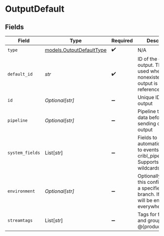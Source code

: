 # OutputDefault


## Fields

| Field                                                                                                | Type                                                                                                 | Required                                                                                             | Description                                                                                          |
| ---------------------------------------------------------------------------------------------------- | ---------------------------------------------------------------------------------------------------- | ---------------------------------------------------------------------------------------------------- | ---------------------------------------------------------------------------------------------------- |
| `type`                                                                                               | [models.OutputDefaultType](../models/outputdefaulttype.md)                                           | :heavy_check_mark:                                                                                   | N/A                                                                                                  |
| `default_id`                                                                                         | *str*                                                                                                | :heavy_check_mark:                                                                                   | ID of the default output. This will be used whenever a nonexistent/deleted output is referenced.     |
| `id`                                                                                                 | *Optional[str]*                                                                                      | :heavy_minus_sign:                                                                                   | Unique ID for this output                                                                            |
| `pipeline`                                                                                           | *Optional[str]*                                                                                      | :heavy_minus_sign:                                                                                   | Pipeline to process data before sending out to this output                                           |
| `system_fields`                                                                                      | List[*str*]                                                                                          | :heavy_minus_sign:                                                                                   | Fields to automatically add to events, such as cribl_pipe. Supports wildcards.                       |
| `environment`                                                                                        | *Optional[str]*                                                                                      | :heavy_minus_sign:                                                                                   | Optionally, enable this config only on a specified Git branch. If empty, will be enabled everywhere. |
| `streamtags`                                                                                         | List[*str*]                                                                                          | :heavy_minus_sign:                                                                                   | Tags for filtering and grouping in @{product}                                                        |